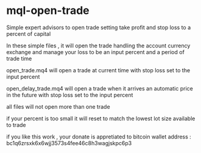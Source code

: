 # mql-open-trade
Simple expert advisors to open trade setting take profit and stop loss to a percent of capital

In these simple files , it will open the trade handling the account currency exchange and manage your loss to be an input percent and a period of trade time


open_trade.mq4 will open a trade at current time with stop loss set to the input percent

open_delay_trade.mq4 will open a trade when it arrives an automatic price in the future with stop loss set to the input percent


all files will not open more than one trade

if your percent is too small it will reset to match the lowest lot size available to trade



if you like this work , your donate is appretiated to bitcoin wallet address :
bc1q6zrsxk6x6wjj3573s4fee46c8h3wagjskpc6p3





